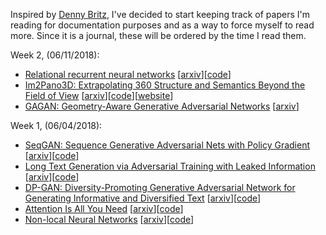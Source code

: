 Inspired by [Denny Britz](https://github.com/dennybritz/deeplearning-papernotes), I've decided to start keeping track of papers I'm reading for documentation purposes and as a way to force myself to read more. Since it is a journal, these will be ordered by the time I read them.

Week 2, (06/11/2018):
- [Relational recurrent neural networks](relational-rnn.md) \[[arxiv](https://arxiv.org/abs/1806.01822)\]\[[code](https://github.com/deepmind/sonnet/blob/master/sonnet/python/modules/relational_memory.py)\]
- [Im2Pano3D: Extrapolating 360 Structure and Semantics Beyond the Field of View](im2pano3d.md) \[[arxiv](https://arxiv.org/abs/1712.04569)\]\[[code](https://github.com/shurans/im2pano3d)\]\[[website](http://im2pano3d.cs.princeton.edu/)\]
- [GAGAN: Geometry-Aware Generative Adversarial Networks](gagan.md) \[[arxiv](https://arxiv.org/abs/1712.00684)\]

Week 1, (06/04/2018):
- [SeqGAN: Sequence Generative Adversarial Nets with Policy Gradient](SequenceGeneration/SeqGAN.md) \[[arxiv](https://arxiv.org/abs/1609.05473)\]\[[code](https://github.com/LantaoYu/SeqGAN)\]
- [Long Text Generation via Adversarial Training with Leaked Information](SequenceGeneration/LeakGAN.md) \[[arxiv](https://arxiv.org/abs/1709.08624)\]\[[code](https://github.com/CR-Gjx/LeakGAN)\]
- [DP-GAN: Diversity-Promoting Generative Adversarial Network for Generating Informative and Diversified Text](SequenceGeneration/DP-GAN.md) \[[arxiv](https://arxiv.org/abs/1802.01345)\]\[[code](https://github.com/lancopku/DPGAN)\]
- [Attention Is All You Need](transformer.md) \[[arxiv](https://arxiv.org/abs/1706.03762)\]\[[code](https://github.com/tensorflow/tensor2tensor/blob/master/tensor2tensor/models/transformer.py)\]
- [Non-local Neural Networks](nonlocal-net.md) \[[arxiv](https://arxiv.org/abs/1711.07971)\]\[[code](https://github.com/facebookresearch/video-nonlocal-net)\]
